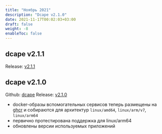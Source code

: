 ```yaml
---
title: "Ноябрь 2021"
description: "Dcape v2.1.0"
date: 2021-11-17T00:02:03+03:00
draft: false
weight: -8
enableToc: false
---
```


## dcape v2.1.1

Release: [v2.1.1](https://github.com/dopos/dcape/releases/tag/v2.1.1)

## dcape v2.1.0

Github: [dcape](https://github.com/dopos/dcape)
Release: [v2.1.0](https://github.com/dopos/dcape/releases/tag/v2.1.0)

* docker-образы вспомогательных сервисов теперь размещены на [ghcr](https://ghcr.io) и собираются для архитектур `linux/amd64`, `linux/arm/v7`, `linux/arm64`
* первично протестирована поддержка для linux/arm64
* обновлены версии используемых приложений
